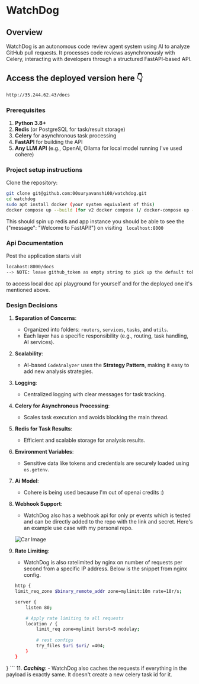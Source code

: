 # WatchDog

## Overview

WatchDog is an autonomous code review agent system using AI to analyze GitHub pull requests. It processes code reviews asynchronously with Celery, interacting with developers through a structured FastAPI-based API.

## Access the deployed version here 👇
```bash
http://35.244.62.43/docs
```

### Prerequisites

1. **Python 3.8+**
2. **Redis** (or PostgreSQL for task/result storage)
3. **Celery** for asynchronous task processing
4. **FastAPI** for building the API
5. **Any LLM API** (e.g., OpenAI, Ollama for local model running I've used cohere)

### Project setup instructions

Clone the repository:

```bash
git clone git@github.com:00suryavanshi00/watchdog.git
cd watchdog
sudo apt install docker (your system equivalent of this)
docker compose up --build (for v2 docker compose )/ docker-compose up --build(for v1 docker compose)
```

This should spin up redis and app instance you should be able to see the {"message": "Welcome to FastAPI!"} on visiting
``` localhost:8000```

### Api Documentation
Post the application starts visit 
```bash
locahost:8000/docs
--> NOTE: leave github_token as empty string to pick up the default token (mine in the deployed version) in analyze_pr api
```
to access local doc api playground for yourself and for the deployed one it's mentioned above.

### Design Decisions

1. **Separation of Concerns**:
    - Organized into folders: `routers`, `services`, `tasks`, and `utils`.
    - Each layer has a specific responsibility (e.g., routing, task handling, AI services).
2.  **Scalability**:
    - AI-based `CodeAnalyzer` uses the **Strategy Pattern**, making it easy to add new analysis strategies.
3. **Logging**:
    - Centralized logging with clear messages for task tracking.
5. **Celery for Asynchronous Processing**:
    - Scales task execution and avoids blocking the main thread.
6. **Redis for Task Results**:
    - Efficient and scalable storage for analysis results.
7. **Environment Variables**:
    - Sensitive data like tokens and credentials are securely loaded using `os.getenv`.
8. **Ai Model**:
    - Cohere is being used because I'm out of openai credits :) 
9. **Webhook Support**:
    - WatchDog also has a webhook api for only pr events which is tested and can be directly added to the repo with the link and secret. Here's an example use case with my personal repo.
    
    ![Car Image](https://storage.googleapis.com/ecoroots_assets_bucket/github/WhatsApp%20Image%202024-12-21%20at%2016.07.36.jpeg)
10. **Rate Limiting**:
    - WatchDog is also ratelimited by nginx on number of requests per second from a specific IP address. Below is the snippet from nginx config.
    
    ```bash
    http {
    limit_req_zone $binary_remote_addr zone=mylimit:10m rate=10r/s;

    server {
        listen 80;

        # Apply rate limiting to all requests
        location / {
            limit_req zone=mylimit burst=5 nodelay;
            
            # rest configs
            try_files $uri $uri/ =404;
        }
    }
}
    ```
11. ***Caching***:
    - WatchDog also caches the requests if everything in the payload is exactly same. It doesn't create a new celery task id for it.


